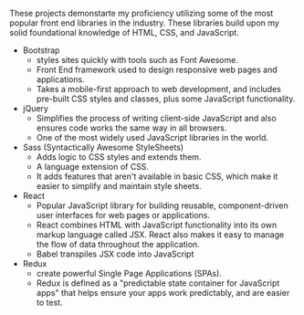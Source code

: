 These projects demonstarte my proficiency utilizing some of the most popular front end libraries in the industry. These libraries build upon my solid foundational knowledge of HTML, CSS, and JavaScript. 

- Bootstrap 
   * styles sites quickly with tools such as Font Awesome.
   * Front End framework used to design responsive web pages and applications.
   * Takes a mobile-first approach to web development, and includes pre-built CSS styles and classes, plus some JavaScript functionality.
- jQuery 
   * Simplifies the process of writing client-side JavaScript and also ensures code works the same way in all browsers.
   * One of the most widely used JavaScript libraries in the world. 
- Sass (Syntactically Awesome StyleSheets) 
   * Adds logic to CSS styles and extends them.
   * A language extension of CSS.
   * It adds features that aren't available in basic CSS, which make it easier to simplify and maintain style sheets.
- React
   * Popular JavaScript library for building reusable, component-driven user interfaces for web pages or applications. 
   * React combines HTML with JavaScript functionality into its own markup language called JSX. React also makes it easy to manage the flow of data throughout the application.
   * Babel transpiles JSX code into JavaScript
- Redux 
   * create powerful Single Page Applications (SPAs).
   * Redux is defined as a "predictable state container for JavaScript apps" that helps ensure your apps work predictably, and are easier to test.
